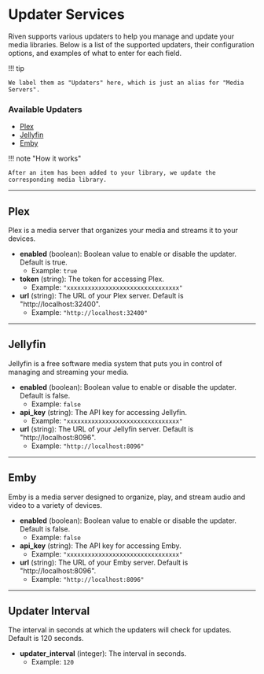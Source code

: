 # **Updater Services**

Riven supports various updaters to help you manage and update your media libraries. Below is a list of the supported updaters, their configuration options, and examples of what to enter for each field.

!!! tip

    We label them as "Updaters" here, which is just an alias for "Media Servers".

### **Available Updaters**

- [Plex](#plex)
- [Jellyfin](#jellyfin)
- [Emby](#emby)

!!! note "How it works"

    After an item has been added to your library, we update the corresponding media library.

---

## **Plex**

Plex is a media server that organizes your media and streams it to your devices.

- **enabled** (boolean): Boolean value to enable or disable the updater. Default is true.
    - Example: `true`
- **token** (string): The token for accessing Plex.
    - Example: `"xxxxxxxxxxxxxxxxxxxxxxxxxxxxxxxx"`
- **url** (string): The URL of your Plex server. Default is "http://localhost:32400".
    - Example: `"http://localhost:32400"`

---

## **Jellyfin**

Jellyfin is a free software media system that puts you in control of managing and streaming your media.

- **enabled** (boolean): Boolean value to enable or disable the updater. Default is false.
    - Example: `false`
- **api_key** (string): The API key for accessing Jellyfin.
    - Example: `"xxxxxxxxxxxxxxxxxxxxxxxxxxxxxxxx"`
- **url** (string): The URL of your Jellyfin server. Default is "http://localhost:8096".
    - Example: `"http://localhost:8096"`

---

## **Emby**

Emby is a media server designed to organize, play, and stream audio and video to a variety of devices.

- **enabled** (boolean): Boolean value to enable or disable the updater. Default is false.
    - Example: `false`
- **api_key** (string): The API key for accessing Emby.
    - Example: `"xxxxxxxxxxxxxxxxxxxxxxxxxxxxxxxx"`
- **url** (string): The URL of your Emby server. Default is "http://localhost:8096".
    - Example: `"http://localhost:8096"`

---

## **Updater Interval**

The interval in seconds at which the updaters will check for updates. Default is 120 seconds.

- **updater_interval** (integer): The interval in seconds.
    - Example: `120`

